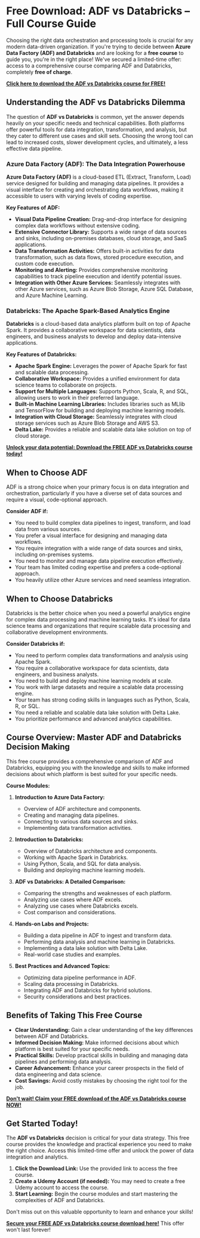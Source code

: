 # Free Download: ADF vs Databricks – Full Course Guide

Choosing the right data orchestration and processing tools is crucial for any modern data-driven organization. If you're trying to decide between **Azure Data Factory (ADF) and Databricks** and are looking for a **free course** to guide you, you're in the right place! We've secured a limited-time offer: access to a comprehensive course comparing ADF and Databricks, completely **free of charge**.

[**Click here to download the ADF vs Databricks course for FREE!**](https://udemywork.com/adf-vs-databricks)

## Understanding the ADF vs Databricks Dilemma

The question of **ADF vs Databricks** is common, yet the answer depends heavily on your specific needs and technical capabilities. Both platforms offer powerful tools for data integration, transformation, and analysis, but they cater to different use cases and skill sets. Choosing the wrong tool can lead to increased costs, slower development cycles, and ultimately, a less effective data pipeline.

### Azure Data Factory (ADF): The Data Integration Powerhouse

**Azure Data Factory (ADF)** is a cloud-based ETL (Extract, Transform, Load) service designed for building and managing data pipelines. It provides a visual interface for creating and orchestrating data workflows, making it accessible to users with varying levels of coding expertise.

**Key Features of ADF:**

*   **Visual Data Pipeline Creation:** Drag-and-drop interface for designing complex data workflows without extensive coding.
*   **Extensive Connector Library:** Supports a wide range of data sources and sinks, including on-premises databases, cloud storage, and SaaS applications.
*   **Data Transformation Activities:** Offers built-in activities for data transformation, such as data flows, stored procedure execution, and custom code execution.
*   **Monitoring and Alerting:** Provides comprehensive monitoring capabilities to track pipeline execution and identify potential issues.
*   **Integration with Other Azure Services:** Seamlessly integrates with other Azure services, such as Azure Blob Storage, Azure SQL Database, and Azure Machine Learning.

### Databricks: The Apache Spark-Based Analytics Engine

**Databricks** is a cloud-based data analytics platform built on top of Apache Spark. It provides a collaborative workspace for data scientists, data engineers, and business analysts to develop and deploy data-intensive applications.

**Key Features of Databricks:**

*   **Apache Spark Engine:** Leverages the power of Apache Spark for fast and scalable data processing.
*   **Collaborative Workspace:** Provides a unified environment for data science teams to collaborate on projects.
*   **Support for Multiple Languages:** Supports Python, Scala, R, and SQL, allowing users to work in their preferred language.
*   **Built-in Machine Learning Libraries:** Includes libraries such as MLlib and TensorFlow for building and deploying machine learning models.
*   **Integration with Cloud Storage:** Seamlessly integrates with cloud storage services such as Azure Blob Storage and AWS S3.
*   **Delta Lake:** Provides a reliable and scalable data lake solution on top of cloud storage.

[**Unlock your data potential: Download the FREE ADF vs Databricks course today!**](https://udemywork.com/adf-vs-databricks)

## When to Choose ADF

ADF is a strong choice when your primary focus is on data integration and orchestration, particularly if you have a diverse set of data sources and require a visual, code-optional approach.

**Consider ADF if:**

*   You need to build complex data pipelines to ingest, transform, and load data from various sources.
*   You prefer a visual interface for designing and managing data workflows.
*   You require integration with a wide range of data sources and sinks, including on-premises systems.
*   You need to monitor and manage data pipeline execution effectively.
*   Your team has limited coding expertise and prefers a code-optional approach.
*   You heavily utilize other Azure services and need seamless integration.

## When to Choose Databricks

Databricks is the better choice when you need a powerful analytics engine for complex data processing and machine learning tasks. It's ideal for data science teams and organizations that require scalable data processing and collaborative development environments.

**Consider Databricks if:**

*   You need to perform complex data transformations and analysis using Apache Spark.
*   You require a collaborative workspace for data scientists, data engineers, and business analysts.
*   You need to build and deploy machine learning models at scale.
*   You work with large datasets and require a scalable data processing engine.
*   Your team has strong coding skills in languages such as Python, Scala, R, or SQL.
*   You need a reliable and scalable data lake solution with Delta Lake.
*   You prioritize performance and advanced analytics capabilities.

## Course Overview: Master ADF and Databricks Decision Making

This free course provides a comprehensive comparison of ADF and Databricks, equipping you with the knowledge and skills to make informed decisions about which platform is best suited for your specific needs.

**Course Modules:**

1.  **Introduction to Azure Data Factory:**
    *   Overview of ADF architecture and components.
    *   Creating and managing data pipelines.
    *   Connecting to various data sources and sinks.
    *   Implementing data transformation activities.

2.  **Introduction to Databricks:**
    *   Overview of Databricks architecture and components.
    *   Working with Apache Spark in Databricks.
    *   Using Python, Scala, and SQL for data analysis.
    *   Building and deploying machine learning models.

3.  **ADF vs Databricks: A Detailed Comparison:**
    *   Comparing the strengths and weaknesses of each platform.
    *   Analyzing use cases where ADF excels.
    *   Analyzing use cases where Databricks excels.
    *   Cost comparison and considerations.

4.  **Hands-on Labs and Projects:**
    *   Building a data pipeline in ADF to ingest and transform data.
    *   Performing data analysis and machine learning in Databricks.
    *   Implementing a data lake solution with Delta Lake.
    *   Real-world case studies and examples.

5.  **Best Practices and Advanced Topics:**
    *   Optimizing data pipeline performance in ADF.
    *   Scaling data processing in Databricks.
    *   Integrating ADF and Databricks for hybrid solutions.
    *   Security considerations and best practices.

## Benefits of Taking This Free Course

*   **Clear Understanding:** Gain a clear understanding of the key differences between ADF and Databricks.
*   **Informed Decision Making:** Make informed decisions about which platform is best suited for your specific needs.
*   **Practical Skills:** Develop practical skills in building and managing data pipelines and performing data analysis.
*   **Career Advancement:** Enhance your career prospects in the field of data engineering and data science.
*   **Cost Savings:** Avoid costly mistakes by choosing the right tool for the job.

[**Don't wait! Claim your FREE download of the ADF vs Databricks course NOW!**](https://udemywork.com/adf-vs-databricks)

## Get Started Today!

The **ADF vs Databricks** decision is critical for your data strategy. This free course provides the knowledge and practical experience you need to make the right choice. Access this limited-time offer and unlock the power of data integration and analytics.

1.  **Click the Download Link:** Use the provided link to access the free course.
2.  **Create a Udemy Account (if needed):** You may need to create a free Udemy account to access the course.
3.  **Start Learning:** Begin the course modules and start mastering the complexities of ADF and Databricks.

Don't miss out on this valuable opportunity to learn and enhance your skills!

**[Secure your FREE ADF vs Databricks course download here!](https://udemywork.com/adf-vs-databricks)** This offer won't last forever!
